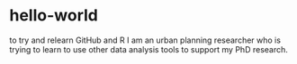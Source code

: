 # hello-world
to try and relearn GitHub and R
I am an urban planning researcher who is trying to learn to use other data analysis tools to support my PhD research.
